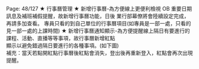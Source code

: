Page: 48/127
★ 行事曆管理
★ 新增行事曆-為方便線上更便利檢視 OB 重要日期訊息及補班補假提醒，故新增行事曆功能，日後
業行部幕僚將會陸續設定完成，再請多加查看。
專員只看的到自己單位的行事曆項目(如專員是一部一處，只看的見一部一處的上課時間)
★ 新增行事曆通知顯示-為方便提醒線上隔日有要進行的課程、活動、直播等等事項，故行事曆新增紅點  
顯示以避免錯過隔日要進行的各種事項。(如下圖)  
補充：當天若點開紅點行事曆後紅點會消失，登出後再重新登入，紅點會再次出現提醒。